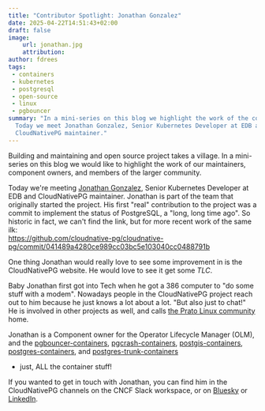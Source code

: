 ```yaml
---
title: "Contributor Spotlight: Jonathan Gonzalez"
date: 2025-04-22T14:51:43+02:00
draft: false
image:
    url: jonathan.jpg
    attribution:
author: fdrees
tags:
 - containers
 - kubernetes
 - postgresql
 - open-source
 - linux
 - pgbouncer
summary: "In a mini-series on this blog we highlight the work of the community.
  Today we meet Jonathan Gonzalez, Senior Kubernetes Developer at EDB and 
  CloudNativePG maintainer."
---
```


Building and maintaining and open source project takes a village. In a
mini-series on this blog we would like to highlight the work of our
maintainers, component owners, and members of the larger community.

Today we're meeting [Jonathan Gonzalez](https://github.com/sxd/), Senior 
Kubernetes Developer at EDB and CloudNativePG maintainer. Jonathan is part 
of the team that originally started the project. His first "real" contribution 
to the project was a commit to implement the status of PostgreSQL, a "long, 
long time ago". So historic in fact, we can't find the link, but for more 
recent work of the same ilk:  
https://github.com/cloudnative-pg/cloudnative-pg/commit/041489a4280ce989cc03bc5e103040cc0488791b

One thing Jonathan would really love to see some improvement in is the 
CloudNativePG website. He would love to see it get some _TLC_. 

Baby Jonathan first got into Tech when he got a 386 computer to "do some stuff 
with a modem". Nowadays people in the CloudNativePG project reach out to him 
because he just knows a lot about a lot. "But also just to chat!" He is 
involved in other projects as well, and calls [the Prato Linux community](https://www.linux.prato.it/) home.

Jonathan is a Component owner for the Operator Lifecycle Manager (OLM), 
and the [pgbouncer-containers](https://github.com/cloudnative-pg/pgbouncer-containers), 
[pgcrash-containers](https://github.com/cloudnative-pg/pgcrash-containers), 
[postgis-containers](https://github.com/cloudnative-pg/postgis-containers), 
[postgres-containers](https://github.com/cloudnative-pg/postgres-containers), 
and [postgres-trunk-containers](https://github.com/cloudnative-pg/postgres-trunk-containers) 
- just, ALL the container stuff!

If you wanted to get in touch with Jonathan, you can find him in the 
CloudNativePG channels on the CNCF Slack workspace, or on 
[Bluesky](https://bsky.app/profile/sxd.cl) or 
[LinkedIn](https://www.linkedin.com/in/jagonzalezv/). 
